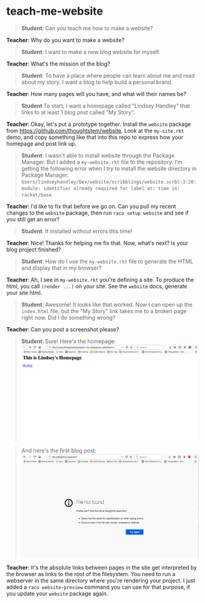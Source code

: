 # teach-me-website

> **Student**: Can you teach me how to make a website?

**Teacher**: Why do you want to make a website?

> **Student**: I want to make a new blog website for myself.

**Teacher**: What's the mission of the blog? 

> **Student**: To have a place where people can learn about me and read about my story. I want a blog to help build a personal brand. 

**Teacher**: How many pages will you have, and what will their names be?

> **Student** To start, I want a homepage called "Lindsey Handley" that links to at least 1 blog post called "My Story". 

**Teacher**: Okay, let's put a prototype together.  Install the `website` package from https://github.com/thoughtstem/website.  Look at the `my-site.rkt` demo, and copy something like that into this repo to express how your homepage and post link up.

> **Student**: I wasn't able to install website through the Package Manager. But I added a `my-website.rkt` file to the repository. I'm getting the following error when I try to install the website directory in Package Manager: `Users/lindseyhandley/Dev/website/scribblings/website.scrbl:3:20: module: identifier already required for label
  at: time
  in: racket/base`

**Teacher**: I'd like to fix that before we go on.  Can you pull my recent changes to the `website` package, then run `raco setup website` and see if you still get an error?

> **Student**: It installed without errors this time!

**Teacher**: Nice!  Thanks for helping me fix that.  Now, what's next?  Is your blog project finished? 

> **Student**: How do I use the `my-website.rkt` file to generate the HTML and display that in my browser?

**Teacher**:  Ah, I see in `my-website.rkt` you're defining a site.  To produce the html, you call `(render ...)` on your site.  See the `website` docs, generate your site html.

> **Student**: Awesome! It looks like that worked. Now I can open up the `index.html` file, but the "My Story" link takes me to a broken page right now. Did I do something wrong?

**Teacher**: Can you post a screenshot please? 

> **Student**: Sure! Here's the homepage:
![homepage](./img/homepage.png)

> And here's the first blog post:
![first post](./img/first_post.png)

**Teacher**: It's the absolute links between pages in the site get interpreted by the browser as links to the root of the filesystem.  You need to run a webserver in the same directory where you're rendering your project.  I just added a `raco website-preview` command you can use for that purpose, if you update your `website` package again.
